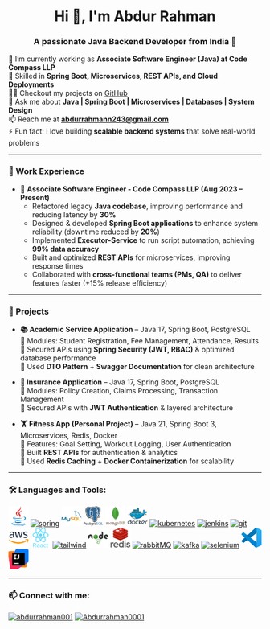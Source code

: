 <h1 align="center">Hi 👋, I'm Abdur Rahman</h1>
<h3 align="center">A passionate Java Backend Developer from India 🚀</h3>

🔭 I’m currently working as **Associate Software Engineer (Java) at Code Compass LLP**  
🌱 Skilled in **Spring Boot, Microservices, REST APIs, and Cloud Deployments**  
👨‍💻 Checkout my projects on [GitHub](https://github.com/Abdurrahman0001)  
💬 Ask me about **Java | Spring Boot | Microservices | Databases | System Design**  
📫 Reach me at **abdurrahmann243@gmail.com**  
⚡ Fun fact: I love building **scalable backend systems** that solve real-world problems  

---

<h3 align="left">💼 Work Experience</h3>

- 🚀 **Associate Software Engineer - Code Compass LLP (Aug 2023 – Present)**
  - Refactored legacy **Java codebase**, improving performance and reducing latency by **30%**  
  - Designed & developed **Spring Boot applications** to enhance system reliability (downtime reduced by **20%**)  
  - Implemented **Executor-Service** to run script automation, achieving **99% data accuracy**  
  - Built and optimized **REST APIs** for microservices, improving response times  
  - Collaborated with **cross-functional teams (PMs, QA)** to deliver features faster (+15% release efficiency)  

---

<h3 align="left">🚀 Projects</h3>

- **📚 Academic Service Application** – Java 17, Spring Boot, PostgreSQL  
  🔹 Modules: Student Registration, Fee Management, Attendance, Results  
  🔹 Secured APIs using **Spring Security (JWT, RBAC)** & optimized database performance  
  🔹 Used **DTO Pattern** + **Swagger Documentation** for clean architecture  

- **💼 Insurance Application** – Java 17, Spring Boot, PostgreSQL  
  🔹 Modules: Policy Creation, Claims Processing, Transaction Management  
  🔹 Secured APIs with **JWT Authentication** & layered architecture  

- **🏋️ Fitness App (Personal Project)** – Java 21, Spring Boot 3, Microservices, Redis, Docker  
  🔹 Features: Goal Setting, Workout Logging, User Authentication  
  🔹 Built **REST APIs** for authentication & analytics  
  🔹 Used **Redis Caching** + **Docker Containerization** for scalability  

---

<h3 align="left">🛠️ Languages and Tools:</h3>
<p align="left"> 
<a href="https://www.java.com" target="_blank"><img src="https://raw.githubusercontent.com/devicons/devicon/master/icons/java/java-original.svg" alt="java" width="40" height="40"/></a>
<a href="https://spring.io/" target="_blank"><img src="https://www.vectorlogo.zone/logos/springio/springio-icon.svg" alt="spring" width="40" height="40"/></a>
<a href="https://www.mysql.com/" target="_blank"><img src="https://raw.githubusercontent.com/devicons/devicon/master/icons/mysql/mysql-original-wordmark.svg" alt="mysql" width="40" height="40"/></a>
<a href="https://www.postgresql.org" target="_blank"><img src="https://raw.githubusercontent.com/devicons/devicon/master/icons/postgresql/postgresql-original-wordmark.svg" alt="postgresql" width="40" height="40"/></a>
<a href="https://www.mongodb.com/" target="_blank"><img src="https://raw.githubusercontent.com/devicons/devicon/master/icons/mongodb/mongodb-original-wordmark.svg" alt="mongodb" width="40" height="40"/></a>
<a href="https://www.docker.com/" target="_blank"><img src="https://raw.githubusercontent.com/devicons/devicon/master/icons/docker/docker-original-wordmark.svg" alt="docker" width="40" height="40"/></a>
<a href="https://kubernetes.io" target="_blank"><img src="https://www.vectorlogo.zone/logos/kubernetes/kubernetes-icon.svg" alt="kubernetes" width="40" height="40"/></a>
<a href="https://www.jenkins.io" target="_blank"><img src="https://www.vectorlogo.zone/logos/jenkins/jenkins-icon.svg" alt="jenkins" width="40" height="40"/></a>
<a href="https://git-scm.com/" target="_blank"><img src="https://www.vectorlogo.zone/logos/git-scm/git-scm-icon.svg" alt="git" width="40" height="40"/></a>
<a href="https://aws.amazon.com" target="_blank"><img src="https://raw.githubusercontent.com/devicons/devicon/master/icons/amazonwebservices/amazonwebservices-original-wordmark.svg" alt="aws" width="40" height="40"/></a>
<a href="https://reactjs.org/" target="_blank"><img src="https://raw.githubusercontent.com/devicons/devicon/master/icons/react/react-original-wordmark.svg" alt="react" width="40" height="40"/></a>
<a href="https://tailwindcss.com/" target="_blank"><img src="https://www.vectorlogo.zone/logos/tailwindcss/tailwindcss-icon.svg" alt="tailwind" width="40" height="40"/></a>
<a href="https://nodejs.org/" target="_blank"><img src="https://raw.githubusercontent.com/devicons/devicon/master/icons/nodejs/nodejs-original-wordmark.svg" alt="nodejs" width="40" height="40"/></a>
<a href="https://redis.io" target="_blank"><img src="https://raw.githubusercontent.com/devicons/devicon/master/icons/redis/redis-original-wordmark.svg" alt="redis" width="40" height="40"/></a>
<a href="https://www.rabbitmq.com" target="_blank"><img src="https://www.vectorlogo.zone/logos/rabbitmq/rabbitmq-icon.svg" alt="rabbitMQ" width="40" height="40"/></a>
<a href="https://kafka.apache.org/" target="_blank"><img src="https://www.vectorlogo.zone/logos/apache_kafka/apache_kafka-icon.svg" alt="kafka" width="40" height="40"/></a>
<a href="https://www.selenium.dev" target="_blank"><img src="https://raw.githubusercontent.com/detain/svg-logos/master/svg/selenium-logo.svg" alt="selenium" width="40" height="40"/></a>
<a href="https://code.visualstudio.com/" target="_blank"><img src="https://raw.githubusercontent.com/devicons/devicon/master/icons/vscode/vscode-original.svg" alt="vscode" width="40" height="40"/></a>
<a href="https://www.jetbrains.com/idea/" target="_blank"><img src="https://raw.githubusercontent.com/devicons/devicon/master/icons/intellij/intellij-original.svg" alt="intellij" width="40" height="40"/></a>
</p>

---

<h3 align="left">📫 Connect with me:</h3>
<p align="left">
<a href="https://linkedin.com/in/abdurrahman001" target="blank"><img align="center" src="https://raw.githubusercontent.com/rahuldkjain/github-profile-readme-generator/master/src/images/icons/Social/linked-in-alt.svg" alt="abdurrahman001" height="30" width="40" /></a>
<a href="https://github.com/Abdurrahman0001" target="blank"><img align="center" src="https://raw.githubusercontent.com/rahuldkjain/github-profile-readme-generator/master/src/images/icons/Social/github.svg" alt="Abdurrahman0001" height="30" width="40" /></a>
</p>

